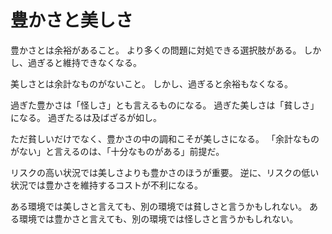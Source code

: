 # 豊かさと美しさ

豊かさとは余裕があること。
より多くの問題に対処できる選択肢がある。
しかし、過ぎると維持できなくなる。

美しさとは余計なものがないこと。
しかし、過ぎると余裕もなくなる。

過ぎた豊かさは「怪しさ」とも言えるものになる。
過ぎた美しさは「貧しさ」になる。
過ぎたるは及ばざるが如し。

ただ貧しいだけでなく、豊かさの中の調和こそが美しさになる。
「余計なものがない」と言えるのは、「十分なものがある」前提だ。

リスクの高い状況では美しさよりも豊かさのほうが重要。
逆に、リスクの低い状況では豊かさを維持するコストが不利になる。

ある環境では美しさと言えても、別の環境では貧しさと言うかもしれない。
ある環境では豊かさと言えても、別の環境では怪しさと言うかもしれない。
